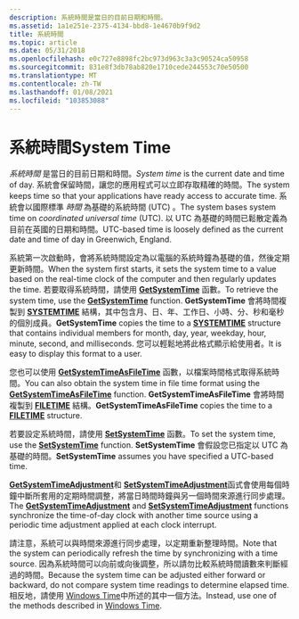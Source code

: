 ```yaml
---
description: 系統時間是當日的目前日期和時間。
ms.assetid: 1a1e251e-2375-4134-bbd8-1e4670b9f9d2
title: 系統時間
ms.topic: article
ms.date: 05/31/2018
ms.openlocfilehash: e0c727e8898fc2bc973d963c3a3c90524ca50958
ms.sourcegitcommit: 831e8f3db78ab820e1710cede244553c70e50500
ms.translationtype: MT
ms.contentlocale: zh-TW
ms.lasthandoff: 01/08/2021
ms.locfileid: "103853088"
---
```

# <a name="system-time"></a><span data-ttu-id="77078-103">系統時間</span><span class="sxs-lookup"><span data-stu-id="77078-103">System Time</span></span>

<span data-ttu-id="77078-104">*系統時間* 是當日的目前日期和時間。</span><span class="sxs-lookup"><span data-stu-id="77078-104">*System time* is the current date and time of day.</span></span> <span data-ttu-id="77078-105">系統會保留時間，讓您的應用程式可以立即存取精確的時間。</span><span class="sxs-lookup"><span data-stu-id="77078-105">The system keeps time so that your applications have ready access to accurate time.</span></span> <span data-ttu-id="77078-106">系統會以國際標準 *時間* 為基礎的系統時間 (UTC) 。</span><span class="sxs-lookup"><span data-stu-id="77078-106">The system bases system time on *coordinated universal time* (UTC).</span></span> <span data-ttu-id="77078-107">以 UTC 為基礎的時間已鬆散定義為目前在英國的日期和時間。</span><span class="sxs-lookup"><span data-stu-id="77078-107">UTC-based time is loosely defined as the current date and time of day in Greenwich, England.</span></span>

<span data-ttu-id="77078-108">系統第一次啟動時，會將系統時間設定為以電腦的系統時鐘為基礎的值，然後定期更新時間。</span><span class="sxs-lookup"><span data-stu-id="77078-108">When the system first starts, it sets the system time to a value based on the real-time clock of the computer and then regularly updates the time.</span></span> <span data-ttu-id="77078-109">若要取得系統時間，請使用 [**GetSystemTime**](/windows/win32/api/sysinfoapi/nf-sysinfoapi-getsystemtime) 函數。</span><span class="sxs-lookup"><span data-stu-id="77078-109">To retrieve the system time, use the [**GetSystemTime**](/windows/win32/api/sysinfoapi/nf-sysinfoapi-getsystemtime) function.</span></span> <span data-ttu-id="77078-110">**GetSystemTime** 會將時間複製到 [**SYSTEMTIME**](/windows/win32/api/minwinbase/ns-minwinbase-systemtime) 結構，其中包含月、日、年、工作日、小時、分、秒和毫秒的個別成員。</span><span class="sxs-lookup"><span data-stu-id="77078-110">**GetSystemTime** copies the time to a [**SYSTEMTIME**](/windows/win32/api/minwinbase/ns-minwinbase-systemtime) structure that contains individual members for month, day, year, weekday, hour, minute, second, and milliseconds.</span></span> <span data-ttu-id="77078-111">您可以輕鬆地將此格式顯示給使用者。</span><span class="sxs-lookup"><span data-stu-id="77078-111">It is easy to display this format to a user.</span></span>

<span data-ttu-id="77078-112">您也可以使用 [**GetSystemTimeAsFileTime**](/windows/win32/api/sysinfoapi/nf-sysinfoapi-getsystemtimeasfiletime) 函數，以檔案時間格式取得系統時間。</span><span class="sxs-lookup"><span data-stu-id="77078-112">You can also obtain the system time in file time format using the [**GetSystemTimeAsFileTime**](/windows/win32/api/sysinfoapi/nf-sysinfoapi-getsystemtimeasfiletime) function.</span></span> <span data-ttu-id="77078-113">**GetSystemTimeAsFileTime** 會將時間複製到 [**FILETIME**](/windows/win32/api/minwinbase/ns-minwinbase-filetime) 結構。</span><span class="sxs-lookup"><span data-stu-id="77078-113">**GetSystemTimeAsFileTime** copies the time to a [**FILETIME**](/windows/win32/api/minwinbase/ns-minwinbase-filetime) structure.</span></span>

<span data-ttu-id="77078-114">若要設定系統時間，請使用 [**SetSystemTime**](/windows/win32/api/sysinfoapi/nf-sysinfoapi-setsystemtime) 函數。</span><span class="sxs-lookup"><span data-stu-id="77078-114">To set the system time, use the [**SetSystemTime**](/windows/win32/api/sysinfoapi/nf-sysinfoapi-setsystemtime) function.</span></span> <span data-ttu-id="77078-115">**SetSystemTime** 會假設您已指定以 UTC 為基礎的時間。</span><span class="sxs-lookup"><span data-stu-id="77078-115">**SetSystemTime** assumes you have specified a UTC-based time.</span></span>

<span data-ttu-id="77078-116">[**GetSystemTimeAdjustment**](/windows/win32/api/sysinfoapi/nf-sysinfoapi-getsystemtimeadjustment)和 [**SetSystemTimeAdjustment**](/windows/win32/api/sysinfoapi/nf-sysinfoapi-setsystemtimeadjustment)函式會使用每個時鐘中斷所套用的定期時間調整，將當日時間時鐘與另一個時間來源進行同步處理。</span><span class="sxs-lookup"><span data-stu-id="77078-116">The [**GetSystemTimeAdjustment**](/windows/win32/api/sysinfoapi/nf-sysinfoapi-getsystemtimeadjustment) and [**SetSystemTimeAdjustment**](/windows/win32/api/sysinfoapi/nf-sysinfoapi-setsystemtimeadjustment) functions synchronize the time-of-day clock with another time source using a periodic time adjustment applied at each clock interrupt.</span></span>

<span data-ttu-id="77078-117">請注意，系統可以與時間來源進行同步處理，以定期重新整理時間。</span><span class="sxs-lookup"><span data-stu-id="77078-117">Note that the system can periodically refresh the time by synchronizing with a time source.</span></span> <span data-ttu-id="77078-118">因為系統時間可以向前或向後調整，所以請勿比較系統時間讀數來判斷經過的時間。</span><span class="sxs-lookup"><span data-stu-id="77078-118">Because the system time can be adjusted either forward or backward, do not compare system time readings to determine elapsed time.</span></span> <span data-ttu-id="77078-119">相反地，請使用 [Windows Time](windows-time.md)中所述的其中一個方法。</span><span class="sxs-lookup"><span data-stu-id="77078-119">Instead, use one of the methods described in [Windows Time](windows-time.md).</span></span>

 

 
